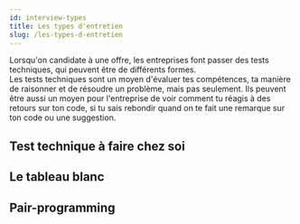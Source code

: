 ```yaml
---
id: interview-types
title: Les types d'entretien
slug: /les-types-d-entretien
---
```


Lorsqu'on candidate à une offre, les entreprises font passer des tests techniques, qui peuvent être de différents formes.<br/>
Les tests techniques sont un moyen d'évaluer tes compétences, ta manière de raisonner et de résoudre un problème, mais pas seulement. Ils peuvent être aussi un moyen pour l'entreprise de voir comment tu réagis à des retours sur ton code, si tu sais rebondir quand on te fait une remarque sur ton code ou une suggestion.

## Test technique à faire chez soi

## Le tableau blanc

## Pair-programming

